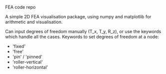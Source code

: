 FEA code repo

A simple 2D FEA visualisation package, using numpy and matplotlib
for arithmetic and visualisation.

Can input degrees of freedom manually (T_x, T_y, R_z),
or use the keywords which handle all the cases.
Keywords to set degrees of freedom at a node:
- 'fixed'
- 'free'
- 'pin' / 'pinned'
- 'roller-vertical'
- 'roller-horizontal'
